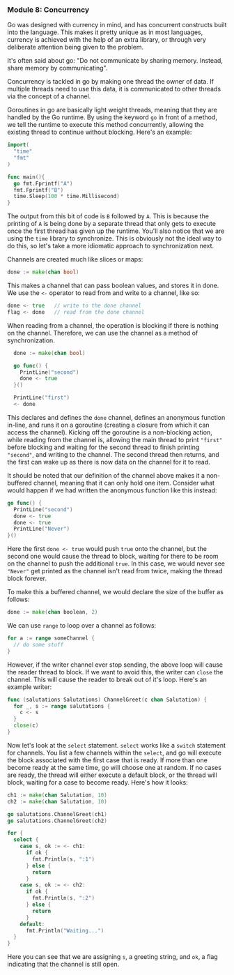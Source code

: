 ### Module 8: Concurrency

Go was designed with currency in mind, and has concurrent constructs built into the language. This makes it pretty unique as in most languages, currency is achieved with the help of an extra library, or through very deliberate attention being given to the problem.

It's often said about go: "Do not communicate by sharing memory. Instead, share memory by communicating".

Concurrency is tackled in go by making one thread the owner of data. If multiple threads need to use this data, it is communicated to other threads via the concept of a channel.

Goroutines in go are basically light weight threads, meaning that they are handled by the Go runtime. By using the keyword `go` in front of a method, we tell the runtime to execute this method concurrently, allowing the existing thread to continue without blocking. Here's an example:
```go
import(
  "time"
  "fmt"
)

func main(){
  go fmt.Fprintf("A")
  fmt.Fprintf("B")
  time.Sleep(100 * time.Millisecond)
}
```

The output from this bit of code is `B` followed by `A`. This is because the printing of `A` is being done by a separate thread that only gets to execute once the first thread has given up the runtime. You'll also notice that we are using the `time` library to synchronize. This is obviously not the ideal way to do this, so let's take a more idiomatic approach to synchronization next.

Channels are created much like slices or maps:
```go
done := make(chan bool)
```
This makes a channel that can pass boolean values, and stores it in done. We use the `<-` operator to read from and write to a channel, like so:
```go
done <- true   // write to the done channel
flag <- done   // read from the done channel
```
When reading from a channel, the operation is blocking if there is nothing on the channel. Therefore, we can use the channel as a method of synchronization.

```go
  done := make(chan bool)

  go func() {
    PrintLine("second")
    done <- true
  }()

  PrintLine("first")
  <- done
```
This declares and defines the `done` channel, defines an anonymous function in-line, and runs it on a goroutine (creating a closure from which it can access the channel). Kicking off the goroutine is a non-blocking action, while reading from the channel is, allowing the main thread to print `"first"` before blocking and waiting for the second thread to finish printing `"second"`, and writing to the channel. The second thread then returns, and the first can wake up as there is now data on the channel for it to read.

It should be noted that our definition of the channel above makes it a non-buffered channel, meaning that it can only hold one item. Consider what would happen if we had written the anonymous function like this instead:
```go
go func() {
  PrintLine("second")
  done <- true
  done <- true
  PrintLine("Never")
}()
```
Here the first `done <- true` would push `true` onto the channel, but the second one would cause the thread to block, waiting for there to be room on the channel to push the additional `true`. In this case, we would never see `"Never"` get printed as the channel isn't read from twice, making the thread block forever.

To make this a buffered channel, we would declare the size of the buffer as follows:
```go
done := make(chan boolean, 2)
```

We can use `range` to loop over a channel as follows:
```go
for a := range someChannel {
  // do some stuff
}
```
However, if the writer channel ever stop sending, the above loop will cause the reader thread to block. If we want to avoid this, the writer can `close` the channel. This will cause the reader to break out of it's loop. Here's an example writer:
```go
func (salutations Salutations) ChannelGreet(c chan Salutation) {
  for _, s := range salutations {
    c <- s
  }
  close(c)
}
```

Now let's look at the `select` statement. `select` works like a `switch` statement for channels. You list a few channels within the `select`, and go will execute the block associated with the first case that is ready. If more than one become ready at the same time, go will choose one at random. If no cases are ready, the thread will either execute a default block, or the thread will block, waiting for a case to become ready. Here's how it looks:
```go
ch1 := make(chan Salutation, 10)
ch2 := make(chan Salutation, 10)

go salutations.ChannelGreet(ch1)
go salutations.ChannelGreet(ch2)

for {
  select {
    case s, ok := <- ch1:
      if ok {
        fmt.Println(s, ":1")
      } else {
        return
      }
    case s, ok := <- ch2:
      if ok {
        fmt.Println(s, ":2")
      } else {
        return
      }
    default:
      fmt.Println("Waiting...")
  }
}
```
Here you can see that we are assigning `s`, a greeting string, and `ok`, a flag indicating that the channel is still open.
